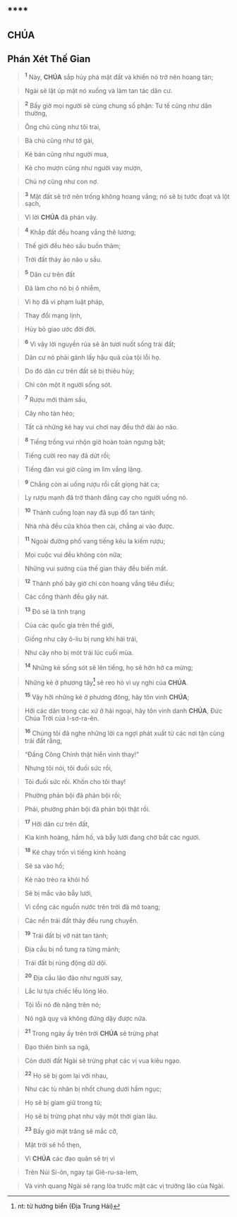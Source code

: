 # 

## ****

## CHÚA

## Phán Xét Thế Gian

> <sup><b>1</b></sup> Này, **CHÚA** sắp hủy phá mặt đất và khiến nó trở nên hoang tàn;
>


> Ngài sẽ lật úp mặt nó xuống và làm tan tác dân cư.
>


> <sup><b>2</b></sup> Bấy giờ mọi người sẽ cùng chung số phận: Tư tế cũng như dân thường,
>


> Ông chủ cũng như tôi trai,
>


> Bà chủ cũng như tớ gái,
>


> Kẻ bán cũng như người mua,
>


> Kẻ cho mượn cũng như người vay mượn,
>


> Chủ nợ cũng như con nợ.
>


> <sup><b>3</b></sup> Mặt đất sẽ trở nên trống không hoang vắng; nó sẽ bị tước đoạt và lột sạch,
>


> Vì lời **CHÚA** đã phán vậy.
>


> <sup><b>4</b></sup> Khắp đất đều hoang vắng thê lương;
>


> Thế giới đều héo sầu buồn thảm;
>


> Trời đất thảy ảo não u sầu.
>


> <sup><b>5</b></sup> Dân cư trên đất
>


> Đã làm cho nó bị ô nhiễm,
>


> Vì họ đã vi phạm luật pháp,
>


> Thay đổi mạng lịnh,
>


> Hủy bỏ giao ước đời đời.
>


> <sup><b>6</b></sup> Vì vậy lời nguyền rủa sẽ ăn tươi nuốt sống trái đất;
>


> Dân cư nó phải gánh lấy hậu quả của tội lỗi họ.
>


> Do đó dân cư trên đất sẽ bị thiêu hủy;
>


> Chỉ còn một ít người sống sót.
>


> <sup><b>7</b></sup> Rượu mới thảm sầu,
>


> Cây nho tàn héo;
>


> Tất cả những kẻ hay vui chơi nay đều thở dài ảo não.
>


> <sup><b>8</b></sup> Tiếng trống vui nhộn giờ hoàn toàn ngưng bặt;
>


> Tiếng cười reo nay đã dứt rồi;
>


> Tiếng đàn vui giờ cũng im lìm vắng lặng.
>


> <sup><b>9</b></sup> Chẳng còn ai uống rượu rồi cất giọng hát ca;
>


> Ly rượu mạnh đã trở thành đắng cay cho người uống nó.
>


> <sup><b>10</b></sup> Thành cuồng loạn nay đã sụp đổ tan tành;
>


> Nhà nhà đều cửa khóa then cài, chẳng ai vào được.
>


> <sup><b>11</b></sup> Ngoài đường phố vang tiếng kêu la kiếm rượu;
>


> Mọi cuộc vui đều không còn nữa;
>


> Những vui sướng của thế gian thảy đều biến mất.
>


> <sup><b>12</b></sup> Thành phố bây giờ chỉ còn hoang vắng tiêu điều;
>


> Các cổng thành đều gãy nát.
>


> <sup><b>13</b></sup> Đó sẽ là tình trạng
>


> Của các quốc gia trên thế giới,
>


> Giống như cây ô-liu bị rung khi hái trái,
>


> Như cây nho bị mót trái lúc cuối mùa.
>


> <sup><b>14</b></sup> Những kẻ sống sót sẽ lên tiếng, họ sẽ hớn hở ca mừng;
>


> Những kẻ ở phương tây[^1] sẽ reo hò vì uy nghi của **CHÚA**.
>


> <sup><b>15</b></sup> Vậy hỡi những kẻ ở phương đông, hãy tôn vinh **CHÚA**;
>


> Hỡi các dân trong các xứ ở hải ngoại, hãy tôn vinh danh **CHÚA**, Đức Chúa Trời của I-sơ-ra-ên.
>


> <sup><b>16</b></sup> Chúng tôi đã nghe những lời ca ngợi phát xuất từ các nơi tận cùng trái đất rằng,
>


> “Đấng Công Chính thật hiển vinh thay!”
>


> Nhưng tôi nói, tôi đuối sức rồi,
>


> Tôi đuối sức rồi. Khốn cho tôi thay!
>


> Phường phản bội đã phản bội rồi;
>


> Phải, phường phản bội đã phản bội thật rồi.
>


> <sup><b>17</b></sup> Hỡi dân cư trên đất,
>


> Kìa kinh hoàng, hầm hố, và bẫy lưới đang chờ bắt các ngươi.
>


> <sup><b>18</b></sup> Kẻ chạy trốn vì tiếng kinh hoàng
>


> Sẽ sa vào hố;
>


> Kẻ nào trèo ra khỏi hố
>


> Sẽ bị mắc vào bẫy lưới,
>


> Vì cổng các nguồn nước trên trời đã mở toang;
>


> Các nền trái đất thảy đều rung chuyển.
>


> <sup><b>19</b></sup> Trái đất bị vỡ nát tan tành;
>


> Địa cầu bị nổ tung ra từng mảnh;
>


> Trái đất bị rúng động dữ dội.
>


> <sup><b>20</b></sup> Địa cầu lảo đảo như người say,
>


> Lắc lư tựa chiếc lều lỏng lẻo.
>


> Tội lỗi nó đè nặng trên nó;
>


> Nó ngã quỵ và không đứng dậy được nữa.
>


> <sup><b>21</b></sup> Trong ngày ấy trên trời **CHÚA** sẽ trừng phạt
>


> Đạo thiên binh sa ngã,
>


> Còn dưới đất Ngài sẽ trừng phạt các vị vua kiêu ngạo.
>


> <sup><b>22</b></sup> Họ sẽ bị gom lại với nhau,
>


> Như các tù nhân bị nhốt chung dưới hầm ngục;
>


> Họ sẽ bị giam giữ trong tù;
>


> Họ sẽ bị trừng phạt như vậy một thời gian lâu.
>


> <sup><b>23</b></sup> Bấy giờ mặt trăng sẽ mắc cỡ,
>


> Mặt trời sẽ hổ thẹn,
>


> Vì **CHÚA** các đạo quân sẽ trị vì
>


> Trên Núi Si-ôn, ngay tại Giê-ru-sa-lem,
>


> Và vinh quang Ngài sẽ rạng lòa trước mặt các vị trưởng lão của Ngài.
>

[^1]: nt: từ hướng biển (Địa Trung Hải)